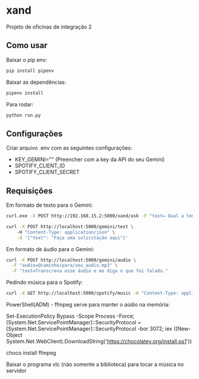 # xand
Projeto de oficinas de integração 2

## Como usar
Baixar o pip env:

```bash
pip install pipenv
```

Baixar as dependências:

```bash
pipenv install
```

Para rodar:

```bash
python run.py
```

## Configurações

Criar arquivo .env com as seguintes configurações:
- KEY_GEMINI="" (Preencher com a key da API do seu Gemini)
- SPOTIFY_CLIENT_ID
- SPOTIFY_CLIENT_SECRET

## Requisições

Em formato de texto para o Gemini:

```bash
curl.exe -X POST http://192.168.15.2:5000/xand/ask -F "text= Qual a temperatura em Curitiba?"
```

```bash
curl -X POST http://localhost:5000/gemini/text \ 
    -H "Content-Type: application/json" \
    -d '{"text": "Faça uma solicitação aqui"}'
```

Em formato de áudio para o Gemini:
```bash
curl -X POST http://localhost:5000/gemini/audio \
  -F "audio=@caminho/para/seu_audio.mp3" \
  -F "text=Transcreva esse áudio e me diga o que foi falado."
```

Pedindo música para o Spotify:
```bash
curl -X GET http://localhost:5000/spotify/music -H "Content-Type: application/json" -d '{"music": "Escreva uma música"}'
```

PowerShell(ADM) - ffmpeg serve para manter o aúdio na memória:

Set-ExecutionPolicy Bypass -Scope Process -Force; [System.Net.ServicePointManager]::SecurityProtocol = [System.Net.ServicePointManager]::SecurityProtocol -bor 3072; iex ((New-Object System.Net.WebClient).DownloadString('https://chocolatey.org/install.ps1'))

choco install ffmpeg

Baixar o programa vlc (não somente a biblioteca) para tocar a música no servidor
